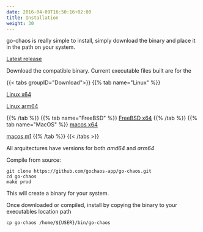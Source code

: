```yaml
---
date: 2016-04-09T16:50:16+02:00
title: Installation
weight: 30
---
```


go-chaos is really simple to install, simply download the binary and place it in the path on your system. 

[Latest release](https://github.com/gochaos-app/go-chaos/releases/tag/v0.0.0)


Download the compatible binary. Current executable files built are for the

{{< tabs groupID="Download">}}
{{% tab name="Linux" %}}
  
  [Linux x64](https://github.com/gochaos-app/go-chaos/releases/download/v0.0.0/go-chaos-linux-amd64) 
  
  [Linux arm64](https://github.com/gochaos-app/go-chaos/releases/download/v0.0.0/go-chaos-linux-arm64) 

{{% /tab %}}
{{% tab name="FreeBSD" %}}
  [FreeBSD x64](https://github.com/gochaos-app/go-chaos/releases/download/v0.0.0/go-chaos-freebsd-amd64)
{{% /tab %}}
{{% tab name="MacOS" %}}
  [macos x64](https://github.com/gochaos-app/go-chaos/releases/download/v0.0.0/go-chaos-darwin-amd64) 
  
  [macos m1](https://github.com/gochaos-app/go-chaos/releases/download/v0.0.0/go-chaos-darwin-m1)
{{% /tab %}}
{{< /tabs >}}


 
 

All arquitectures have versions for both *amd64*  and *arm64*

Compile from source:

```
git clone https://github.com/gochaos-app/go-chaos.git
cd go-chaos
make prod
```
This will create a binary for your system. 

Once downloaded or compiled, install by copying the binary to your executables location path

```
cp go-chaos /home/${USER}/bin/go-chaos

```
